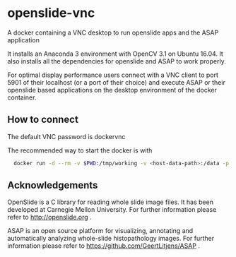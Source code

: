 # openslide-vnc
A docker containing a VNC desktop to run openslide apps and the ASAP application

It installs an Anaconda 3 environment with OpenCV 3.1 on Ubuntu 16.04. It also installs
all the dependencies for openslide and ASAP to work properly.

For optimal display performance users connect with a VNC client to port 5901 of their
localhost (or a port of their choice) and execute ASAP or their openslide based
applications on the desktop environment of the docker container.

## How to connect

The default VNC password is dockervnc

The recommended way to start the docker is with

```bash
  docker run -d --rm -v $PWD:/tmp/working -v <host-data-path>:/data -p 5901:5901 <image-name>
```

## Acknowledgements

OpenSlide is a C library for reading whole slide image files.
It has been developed at Carnegie Mellon University.
For further information please refer to http://openslide.org .

ASAP is an open source platform for visualizing, 
annotating and automatically analyzing whole-slide histopathology images.
For further information please refer to https://github.com/GeertLitjens/ASAP .